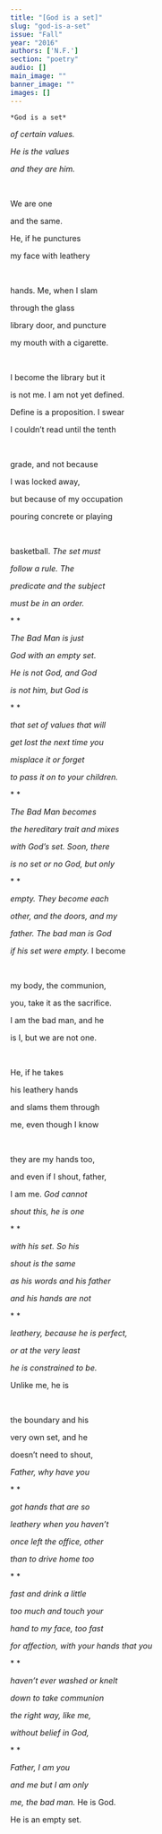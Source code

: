 ```yaml
---
title: "[God is a set]"
slug: "god-is-a-set"
issue: "Fall"
year: "2016"
authors: ['N.F.']
section: "poetry"
audio: []
main_image: ""
banner_image: ""
images: []
---
```

    *God is a set*

 *of certain values.*

 *He is the values*

 *and they are him.*

  

 We are one

 and the same.

 He, if he punctures

 my face with leathery

  

 hands. Me, when I slam

 through the glass

 library door, and puncture

 my mouth with a cigarette.

  

 I become the library but it

 is not me. I am not yet defined.

 Define is a proposition. I swear

 I couldn’t read until the tenth

  

 grade, and not because

 I was locked away,

 but because of my occupation

 pouring concrete or playing

  

 basketball. *The set must*

 *follow a rule. The*

 *predicate and the subject*

 *must be in an order.*

 * *

 *The Bad Man is just*

 *God with an empty set.*

 *He is not God, and God*

 *is not him, but God is*

 * *

 *that set of values that will*

 *get lost the next time you*

 *misplace it or forget*

 *to pass it on to your children.*

 * *

 *The Bad Man becomes*

 *the hereditary trait and mixes*

 *with God’s set. Soon, there*

 *is no set or no God, but only*

 * *

 *empty. They become each*

 *other, and the doors, and my*

 *father. The bad man is God*

 *if his set were empty.* I become

  

 my body, the communion,

 you, take it as the sacrifice.

 I am the bad man, and he

 is I, but we are not one.

  

 He, if he takes

 his leathery hands

 and slams them through

 me, even though I know

  

 they are my hands too,

 and even if I shout, father,

 I am me. *God cannot*

 *shout this, he is one*

 * *

 *with his set. So his*

 *shout is the same*

 *as his words and his father*

 *and his hands are not*

 * *

 *leathery, because he is perfect,*

 *or at the very least*

 *he is constrained to be.*

 Unlike me, he is

  

 the boundary and his

 very own set, and he

 doesn’t need to shout,

 *Father, why have you*

 * *

 *got hands that are so*

 *leathery when you haven’t*

 *once left the office, other*

 *than to drive home too*

 * *

 *fast and drink a little*

 *too much and touch your*

 *hand to my face, too fast*

 *for affection, with your hands that you*

 * *

 *haven’t ever washed or knelt*

 *down to take communion*

 *the right way, like me,*

 *without belief in God,*

 * *

 *Father, I am you*

 *and me but I am only*

 *me, the bad man.* He is God. 

 He is an empty set.

    